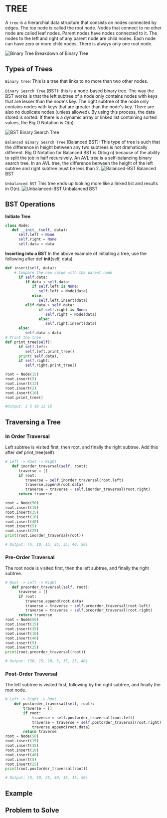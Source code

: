 # TREE

A `tree` is a hierarchial data structure that consists on nodes connected by edges. 
The top node is called the root node. Nodes that connect to no other node are called leaf nodes. Parent nodes have nodes connected to it. The nodes to the left and right of any parent node are child nodes. Each node can have zero or more child nodes. There is always only one root node. 

![Binary Tree](Binary-tree-img.jpg)
Breakdown of Binary Tree

## Types of Trees
`Binary tree`: This is a tree that links to no more than two other nodes. 

`Binary Search Tree` (BST): this is a node-based binary tree. The way the BST works is that the left subtree of a node only contains nodes with keys that are lesser than the node's key. The right subtree of the node only contains nodes with keys that are greater than the node's key. There are also no duplicate nodes (unless allowed). By using this process, the data stored is sorted. If there is a dynamic array or linked list containing sorted values, the Big O Notation is O(n). 

![BST](BST-img.jpg)
Binary Search Tree

`Balanced Binary Search Tree` (Balanced BST): 
This type of tree is such that the difference in height between any two subtrees is not dramatically different.
Big O Notation for Balanced BST is O(log n) because of the ability to split the job in half recursively. An AVL tree is a self-balancing binary search tree. In an AVL tree, the difference between the height of the left subtree and right subtree must be less than 2. 
![Balanced-BST](Balanced-AVL-img.jpg)
Balanced BST

`Unbalanced BST`
This tree ends up looking more like a linked list and results in O(n). 
![Unbalanced-BST](Unbalanced-BST-img.jpg)
Unbalanced BST

## BST Operations
**Initiate Tree**
```python
class Node:
   def __init__(self, data):
      self.left = None
      self.right = None
      self.data = data
```

**Inserting into a BST**
In the above example of initiating a tree, use the following  after def __init__(self, data).
```python
def insert(self, data):
    # Compare the new value with the parent node
      if self.data:
         if data < self.data:
            if self.left is None:
               self.left = Node(data)
            else:
               self.left.insert(data)
         elif data > self.data:
               if self.right is None:
                  self.right = Node(data)
               else:
                  self.right.insert(data)
      else:
         self.data = data
# Print the tree
def print_tree(self):
      if self.left:
         self.left.print_tree()
      print( self.data),
      if self.right:
         self.right.print_tree()

root = Node(15)
root.insert(5)
root.insert(12)
root.insert(2)
root.insert(10)
root.print_tree()

#Output: 2 5 10 12 15
```

## **Traversing a Tree**
### In Order Traversal
Left subtree is visited first, then root, and finally the right subtree. 
Add this after def print_tree(self)
```python
# Left -> Root -> Right
   def inorder_traversal(self, root):
      traverse = []
      if root:
         traverse = self.inorder_traversal(root.left)
         traverse.append(root.data)
         traverse = traverse + self.inorder_traversal(root.right)
      return traverse

root = Node(50)
root.insert(15)
root.insert(35)
root.insert(10)
root.insert(40)
root.insert(5)
root.insert(25)
print(root.inorder_traversal(root))  

# Output: [5, 10, 15, 25, 35, 40, 50]
```

### Pre-Order Traversal
The root node is visited first, then the left subtree, and finally the right subtree. 
```python
# Root -> Left -> Right
   def preorder_traversal(self, root):
      traverse = []
      if root:
         traverse.append(root.data)
         traverse = traverse + self.preorder_traversal(root.left)
         traverse = traverse + self.preorder_traversal(root.right)
      return traverse
root = Node(50)
root.insert(15)
root.insert(35)
root.insert(10)
root.insert(40)
root.insert(5)
root.insert(25)
print(root.preorder_traversal(root))

# Output: [50, 15, 10, 5, 35, 25, 40]
```

### Post-Order Traversal
The left subtree is visited first, following by the right subtree, and finally the root node.
```python
# Left -> Right -> Root
    def postorder_traversal(self, root):
        traverse = []
        if root:
            traverse = self.postorder_traversal(root.left)
            traverse = traverse + self.postorder_traversal(root.right)
            traverse.append(root.data)
        return traverse
root = Node(50)
root.insert(15)
root.insert(35)
root.insert(10)
root.insert(40)
root.insert(5)
root.insert(25)
print(root.postorder_traversal(root))

# Output: [5, 10, 25, 40, 35, 15, 50]
```


## Example

## Problem to Solve